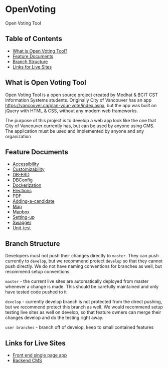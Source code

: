 # OpenVoting
Open Voting Tool

## Table of Contents
- [What is Open Voting Tool?](#what-is-open-voting-tool)
- [Feature Documents](#feature-documents)
- [Branch Structure](#branch-structure)
- [Links for Live Sites](#links-for-live-sites)

## What is Open Voting Tool
Open Voting Tool is a open source project created by Medhat & BCIT CST Information Systems students. Originally City of Vancouver has an app https://vancouver.ca/plan-your-vote/index.aspx, but the app was built on jQuery with HTML & CSS, without any modern web frameworks.

The purpose of this project is to develop a web app look like the one that City of Vancouver currently has, but can be used by anyone using CMS. The application must be used and implemented by anyone and any organization

## Feature Documents
- [Accessibility](./docs/Accessibility.md)
- [Customizability](./docs/Customizability.md)
- [DB-ERD](./docs/DB-ERD.png)
- [DBConfig](./docs/DBConfig.md)
- [Dockerization](./docs/Dockerization.md)
- [Elections](./docs/Dockerization.md)
- [PDF](./docs/PDF.md)
- [Adding-a-candidate](./docs/adding-a-candidate.md)
- [Map](./docs/map.md)
- [Mapbox](./docs/mapbox-init.md)
- [Setting-up](./docs/setting-up.md)
- [Swagger](./docs/swagger.md)
- [Unit-test](./docs/unit-test.md)

## Branch Structure
Developers must not push their changes directly to `master`. They can push currently to `develop`, but we recommend protect `develop` so that they cannot push directly. We do not have naming conventions for branches as well, but recommend setup conventions.

`master` - the current live sites are automatically deployed from master whenever a change is made. This should be carefully maintained and only have tested code pushed to it

`develop` - currently develop branch is not protected from the direct pushing, but we recommend protect this branch as well. We would recommend setup testing live sites as well on develop, so that feature owners can merge their changes develop and do the testing right away.

`user branches` - branch off of develop, keep to small contained features

## Links for Live Sites
- [Front end single page app](http://pyvspa.azurewebsites.net/)
- [Backend CMS](https://pyv.azurewebsites.net/)

